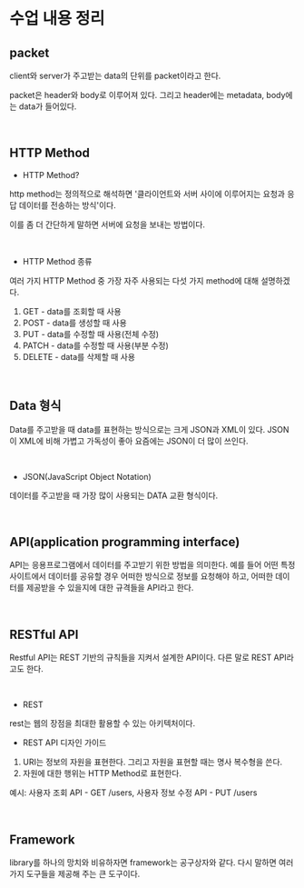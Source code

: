 # 수업 내용 정리

## packet

client와 server가 주고받는 data의 단위를 packet이라고 한다.

packet은 header와 body로 이루어져 있다. 그리고 header에는 metadata, body에는 data가 들어있다. 

<br/>

## HTTP Method

- HTTP Method?

http method는 정의적으로 해석하면 '클라이언트와 서버 사이에 이루어지는 요청과 응답 데이터를 전송하는 방식'이다.

이를 좀 더 간단하게 말하면 서버에 요청을 보내는 방법이다. 

<br/>

- HTTP Method 종류

여러 가지 HTTP Method 중 가장 자주 사용되는 다섯 가지 method에 대해 설명하겠다. 

1. GET - data를 조회할 때 사용
2. POST - data를 생성할 때 사용
3. PUT - data를 수정할 때 사용(전체 수정)
4. PATCH - data를 수정할 때 사용(부분 수정)
5. DELETE - data를 삭제할 때 사용

<br/>

## Data 형식

Data를 주고받을 때 data를 표현하는 방식으로는 크게 JSON과 XML이 있다. JSON이 XML에 비해 가볍고 가독성이 좋아 요즘에는 JSON이 더 많이 쓰인다. 

<br/>

- JSON(JavaScript Object Notation)

데이터를 주고받을 때 가장 많이 사용되는 DATA 교환 형식이다. 

<br/>

## API(application programming interface)

API는 응용프로그램에서 데이터를 주고받기 위한 방법을 의미한다. 예를 들어 어떤 특정 사이트에서 데이터를 공유할 경우 어떠한 방식으로 정보를 요청해야 하고, 어떠한 데이터를 제공받을 수 있을지에 대한 규격들을 API라고 한다. 

<br/>

## RESTful API

Restful API는 REST 기반의 규칙들을 지켜서 설계한 API이다. 다른 말로 REST API라고도 한다. 

<br/>

- REST

rest는 웹의 장점을 최대한 활용할 수 있는 아키텍처이다. 

- REST API 디자인 가이드

1. URI는 정보의 자원을 표현한다. 그리고 자원을 표현할 때는 명사 복수형을 쓴다.
2. 자원에 대한 행위는 HTTP Method로 표현한다.

예시: 사용자 조회 API - GET /users, 사용자 정보 수정 API - PUT /users

<br/>

## Framework

library를 하나의 망치와 비유하자면 framework는 공구상자와 같다. 다시 말하면 여러 가지 도구들을 제공해 주는 큰 도구이다. 

